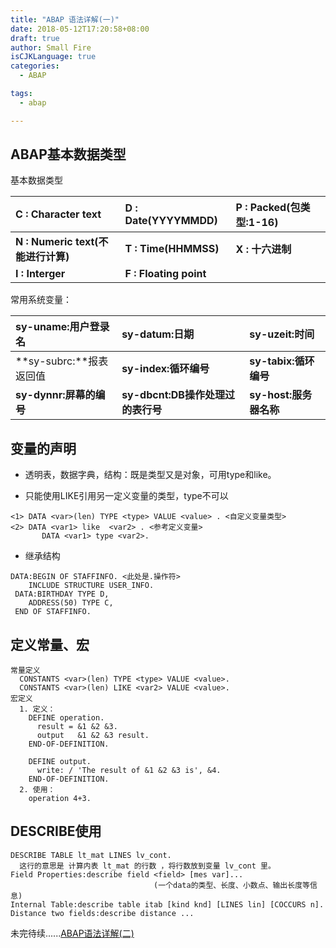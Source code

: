 ```yaml
---
title: "ABAP 语法详解(一)"
date: 2018-05-12T17:20:58+08:00
draft: true
author: Small Fire
isCJKLanguage: true
categories: 
  - ABAP

tags: 
  - abap

---
```


## ABAP基本数据类型

  基本数据类型

| C : Character text                 | D : Date(YYYYMMDD)     | P : Packed(包类型:1-16) |
| :--------------------------------- | :--------------------- | :---------------------- |
| **N : Numeric text(不能进行计算)** | **T : Time(HHMMSS)**   | **X : 十六进制**        |
| **I : Interger**                   | **F : Floating point** |                         |

   常用系统变量：

| sy-uname:用户登录名     | sy-datum:日期                     | sy-uzeit:时间          |
| :---------------------- | :-------------------------------- | :--------------------- |
| **sy-subrc:**报表返回值 | **sy-index:循环编号**             | **sy-tabix:循环编号**  |
| **sy-dynnr:屏幕的编号** | **sy-dbcnt:DB操作处理过的表行号** | **sy-host:服务器名称** |

## 变量的声明
- 透明表，数据字典，结构：既是类型又是对象，可用type和like。

- 只能使用LIKE引用另一定义变量的类型，type不可以

```JS
<1> DATA <var>(len) TYPE <type> VALUE <value> . <自定义变量类型>
<2> DATA <var1> like  <var2> . <参考定义变量>
	   DATA <var1> type <var2>. 
```

- 继承结构

```JS
DATA:BEGIN OF STAFFINFO. <此处是.操作符>
    INCLUDE STRUCTURE USER_INFO.
 DATA:BIRTHDAY TYPE D,
    ADDRESS(50) TYPE C,
 END OF STAFFINFO.
```



## 定义常量、宏
```JS
常量定义
  CONSTANTS <var>(len) TYPE <type> VALUE <value>.
  CONSTANTS <var>(len) LIKE <var2> VALUE <value>.
宏定义 
  1. 定义：
    DEFINE operation.
      result = &1 &2 &3.
      output   &1 &2 &3 result.
    END-OF-DEFINITION.

    DEFINE output.
      write: / 'The result of &1 &2 &3 is', &4.
    END-OF-DEFINITION.
  2. 使用：
    operation 4+3.
```
##  DESCRIBE使用
```JS
DESCRIBE TABLE lt_mat LINES lv_cont.
  这行的意思是 计算内表 lt_mat 的行数 ，将行数放到变量 lv_cont 里。
Field Properties:describe field <field> [mes var]...
                                (一个data的类型、长度、小数点、输出长度等信息)
Internal Table:describe table itab [kind knd] [LINES lin] [COCCURS n].
Distance two fields:describe distance ...
```


未完待续......[ABAP语法详解(二)](https://coldinfire.github.io/2019/ABAP2)
